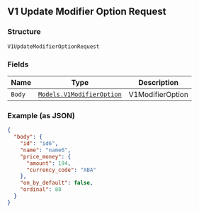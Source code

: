## V1 Update Modifier Option Request

### Structure

`V1UpdateModifierOptionRequest`

### Fields

| Name | Type | Description |
|  --- | --- | --- |
| `Body` | [`Models.V1ModifierOption`](/doc/models/v1-modifier-option.md) | V1ModifierOption |

### Example (as JSON)

```json
{
  "body": {
    "id": "id6",
    "name": "name6",
    "price_money": {
      "amount": 194,
      "currency_code": "XBA"
    },
    "on_by_default": false,
    "ordinal": 88
  }
}
```

